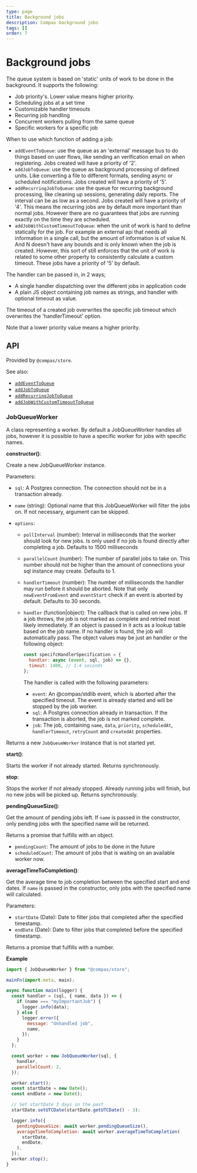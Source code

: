 ```yaml
---
type: page
title: Background jobs
description: Compas background jobs
tags: []
order: 7
---
```


# Background jobs

The queue system is based on 'static' units of work to be done in the
background. It supports the following:

- Job priority's. Lower value means higher priority.
- Scheduling jobs at a set time
- Customizable handler timeouts
- Recurring job handling
- Concurrent workers pulling from the same queue
- Specific workers for a specific job

When to use which function of adding a job:

- `addEventToQueue`: use the queue as an 'external' message bus to do things
  based on user flows, like sending an verification email on when registering.
  Jobs created will have a priority of '2'.
- `addJobToQueue`: use the queue as background processing of defined units. Like
  converting a file to different formats, sending async or scheduled
  notifications. Jobs created will have a priority of '5'.
- `addRecurringJobToQueue`: use the queue for recurring background processing,
  like cleaning up sessions, generating daily reports. The interval can be as
  low as a second. Jobs created will have a priority of '4'. This means the
  recurring jobs are by default more important than normal jobs. However there
  are no guarantees that jobs are running exactly on the time they are
  scheduled.
- `addJobWithCustomTimeoutToQueue`: when the unit of work is hard to define
  statically for the job. For example an external api that needs all information
  in a single call, but the amount of information is of value N. And N doesn't
  have any bounds and is only known when the job is created. However, this sort
  of still enforces that the unit of work is related to some other property to
  consistently calculate a custom timeout. These jobs have a priority of '5' by
  default.

The handler can be passed in, in 2 ways;

- A single handler dispatching over the different jobs in application code
- A plain JS object containing job names as strings, and handler with optional
  timeout as value.

The timeout of a created job overwrites the specific job timeout which
overwrites the 'handlerTimeout' option.

Note that a lower priority value means a higher priority.

## API

Provided by `@compas/store`.

See also:

- [`addEventToQueue`](https://compasjs.com/api/store.html#addeventtoqueue)
- [`addJobToQueue`](https://compasjs.com/api/store.html#addjobtoqueue)
- [`addRecurringJobToQueue`](https://compasjs.com/api/store.html#addrecurringjobtoqueue)
- [`addJobWithCustomTimeoutToQueue`](https://compasjs.com/api/store.html#addjobwithcustomtimeouttoqueue)

### JobQueueWorker

A class representing a worker. By default a JobQueueWorker handles all jobs,
however it is possible to have a specific worker for jobs with specific names.

**constructor()**:

Create a new JobQueueWorker instance.

Parameters:

- `sql`: A Postgres connection. The connection should not be in a transaction
  already.
- `name` (string): Optional name that this JobQueueWorker will filter the jobs
  on. If not necessary, argument can be skipped.
- `options`:

  - `pollInterval` (number): Interval in milliseconds that the worker should
    look for new jobs. Is only used if no job is found directly after completing
    a job. Defaults to 1500 milliseconds
  - `parallelCount` (number): The number of parallel jobs to take on. This
    number should not be higher than the amount of connections your sql instance
    may create. Defaults to 1.
  - `handlerTimeout` (number): The number of milliseconds the handler may run
    before it should be aborted. Note that only `newEventFromEvent` and
    `eventStart` check if an event is aborted by default. Defaults to 30
    seconds.
  - `handler` (function|object): The callback that is called on new jobs. If a
    job throws, the job is not marked as complete and retried most likely
    immediately. If an object is passed in it acts as a lookup table based on
    the job name. If no handler is found, the job will automatically pass. The
    object values may be just an handler or the following object:

    ```js
    const specifcHandlerSpecification = {
      handler: async (event, sql, job) => {},
      timout: 1400, // 1.4 seconds
    };
    ```

    The handler is called with the following parameters:

    - `event`: An @compas/stdlib event, which is aborted after the specified
      timeout. The event is already started and will be stopped by the job
      worker.
    - `sql`: A Postgres connection already in transaction. If the transaction is
      aborted, the job is not marked complete.
    - `job`: The job, containing `name`, `data`, `priority`, `scheduledAt`,
      `handlerTimeout`, `retryCount` and `createdAt` properties.

Returns a new `JobQueueWorker` instance that is not started yet.

**start()**:

Starts the worker if not already started. Returns synchronously.

**stop**:

Stops the worker if not already stopped. Already running jobs will finish, but
no new jobs will be picked up. Returns synchronously.

**pendingQueueSize()**:

Get the amount of pending jobs left. If `name` is passed in the constructor,
only pending jobs with the specified name will be returned.

Returns a promise that fulfills with an object.

- `pendingCount`: The amount of jobs to be done in the future
- `scheduledCount`: The amount of jobs that is waiting on an available worker
  now.

**averageTimeToCompletion()**:

Get the average time to job completion between the specified start and end
dates. If `name` is passed in the constructor, only jobs with the specified name
will calculated.

Parameters:

- `startDate` (Date): Date to filter jobs that completed after the specified
  timestamp.
- `endDate` (Date): Date to filter jobs that completed before the specified
  timestamp.

Returns a promise that fulfills with a number.

**Example**

```js
import { JobQueueWorker } from "@compas/store";

mainFn(import.meta, main);

async function main(logger) {
  const handler = (sql, { name, data }) => {
    if (name === "myImportantJob") {
      logger.info(data);
    } else {
      logger.error({
        message: "Unhandled job",
        name,
      });
    }
  };

  const worker = new JobQueueWorker(sql, {
    handler,
    parallelCount: 2,
  });

  worker.start();
  const startDate = new Date();
  const endDate = new Date();

  // Set startDate 3 days in the past
  startDate.setUTCDate(startDate.getUTCDate() - 3);

  logger.info({
    pendingQueueSize: await worker.pendingQueueSize(),
    averageTimeToCompletion: await worker.averageTimeToCompletion(
      startDate,
      endDate,
    ),
  });
  worker.stop();
}
```
